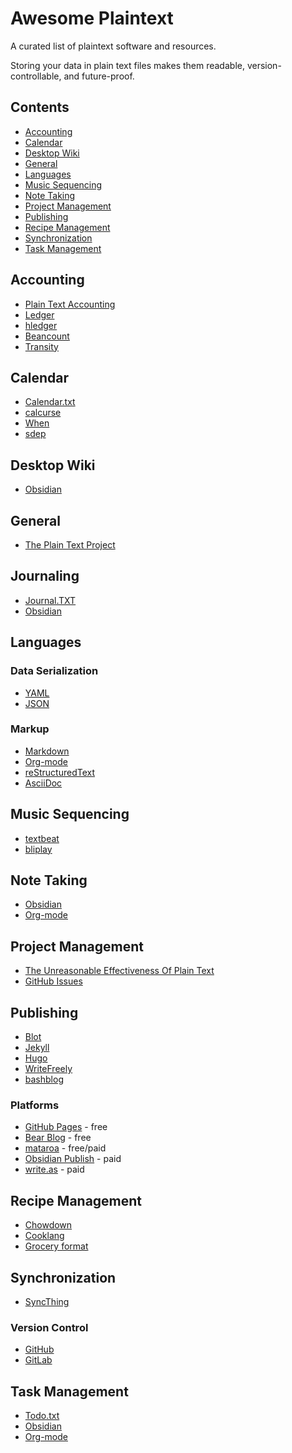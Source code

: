 # Awesome Plaintext

A curated list of plaintext software and resources.

Storing your data in plain text files makes them readable, version-controllable, and future-proof.

## Contents

- [Accounting](#accounting)
- [Calendar](#calendar)
- [Desktop Wiki](#desktop-wiki)
- [General](#general)
- [Languages](#languages)
- [Music Sequencing](#music-sequencing)
- [Note Taking](#note-taking)
- [Project Management](#project-management)
- [Publishing](#publishing)
- [Recipe Management](#recipe-management)
- [Synchronization](#synchronization)
- [Task Management](#task-management)

## Accounting

- [Plain Text Accounting](https://plaintextaccounting.org/)
- [Ledger](https://ledger-cli.org/)
- [hledger](https://hledger.org/)
- [Beancount](https://beancount.github.io/)
- [Transity](https://github.com/feramhq/transity)

## Calendar

- [Calendar.txt](https://terokarvinen.com/2021/calendar-txt/)
- [calcurse](https://calcurse.org/)
- [When](https://www.lightandmatter.com/when/when.html)
- [sdep](https://git.tronto.net/sdep/file/README.md.html)

## Desktop Wiki

- [Obsidian](https://obsidian.md/)

## General

- [The Plain Text Project](https://plaintextproject.online/)

## Journaling

- [Journal.TXT](https://journaltxt.github.io/)
- [Obsidian](https://obsidian.md/)

## Languages

### Data Serialization

- [YAML](https://yaml.org/)
- [JSON](https://www.json.org/json-en.html)

### Markup

- [Markdown](https://www.markdownguide.org/)
- [Org-mode](https://orgmode.org/)
- [reStructuredText](https://docutils.sourceforge.io/rst.html)
- [AsciiDoc](https://asciidoc.org/)

## Music Sequencing

- [textbeat](https://github.com/flipcoder/textbeat)
- [bliplay](https://github.com/detomon/bliplay)

## Note Taking

- [Obsidian](https://obsidian.md/)
- [Org-mode](https://orgmode.org/)

## Project Management

- [The Unreasonable Effectiveness Of Plain Text](https://www.youtube.com/watch?v=WgV6M1LyfNY)
- [GitHub Issues](https://github.com/features/issues)

## Publishing

- [Blot](https://blot.im/)
- [Jekyll](https://jekyllrb.com/)
- [Hugo](https://gohugo.io/)
- [WriteFreely](https://writefreely.org/)
- [bashblog](https://github.com/cfenollosa/bashblog)

### Platforms

- [GitHub Pages](https://pages.github.com/) - free
- [Bear Blog](https://bearblog.dev/) - free
- [mataroa](https://mataroa.blog/) - free/paid
- [Obsidian Publish](https://obsidian.md/publish) - paid
- [write.as](https://write.as/) - paid

## Recipe Management

- [Chowdown](https://chowdown.io/)
- [Cooklang](https://cooklang.org/)
- [Grocery format](https://github.com/cnstoll/Grocery-Recipe-Format)

## Synchronization

- [SyncThing](https://syncthing.net/)

### Version Control

- [GitHub](https://github.com/)
- [GitLab](https://gitlab.com/)

## Task Management

- [Todo.txt](http://todotxt.org/)
- [Obsidian](https://obsidian.md/)
- [Org-mode](https://orgmode.org/)
